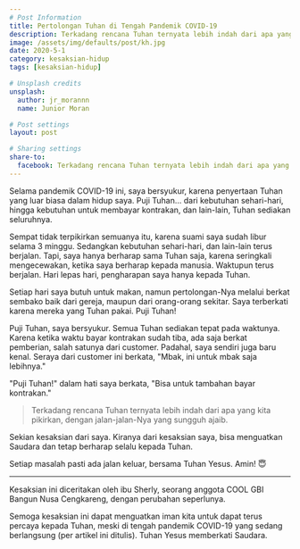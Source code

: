 ```yaml
---
# Post Information
title: Pertolongan Tuhan di Tengah Pandemik COVID-19
description: Terkadang rencana Tuhan ternyata lebih indah dari apa yang kita pikirkan...
image: /assets/img/defaults/post/kh.jpg
date: 2020-5-1
category: kesaksian-hidup
tags: [kesaksian-hidup]

# Unsplash credits
unsplash:
  author: jr_morannn
  name: Junior Moran

# Post settings
layout: post

# Sharing settings
share-to:
  facebook: Terkadang rencana Tuhan ternyata lebih indah dari apa yang kita pikirkan, dengan jalan-jalan-Nya yang sungguh ajaib. | Kesaksian Hidup oleh ibu Sherly, 1 Mei 2020.
---
```


Selama pandemik COVID-19 ini, saya bersyukur, karena penyertaan Tuhan yang luar biasa dalam hidup saya.
Puji Tuhan... dari kebutuhan sehari-hari, hingga kebutuhan untuk membayar kontrakan, dan lain-lain, Tuhan sediakan seluruhnya.

Sempat tidak terpikirkan semuanya itu, karena suami saya sudah libur selama 3 minggu. Sedangkan kebutuhan sehari-hari, dan lain-lain terus berjalan.
Tapi, saya hanya berharap sama Tuhan saja, karena seringkali mengecewakan, ketika saya berharap kepada manusia.
Waktupun terus berjalan. Hari lepas hari, pengharapan saya hanya kepada Tuhan.

Setiap hari saya butuh untuk makan, namun pertolongan-Nya melalui berkat sembako baik dari gereja, maupun dari orang-orang sekitar. Saya terberkati karena mereka yang Tuhan pakai. Puji Tuhan!

Puji Tuhan, saya bersyukur. Semua Tuhan sediakan tepat pada waktunya. Karena ketika waktu bayar kontrakan sudah tiba, ada saja berkat pemberian, salah satunya dari customer. Padahal, saya sendiri juga baru kenal. Seraya dari customer ini berkata, "Mbak, ini untuk mbak saja lebihnya." 

"Puji Tuhan!" dalam hati saya berkata, "Bisa untuk tambahan bayar kontrakan."

> Terkadang rencana Tuhan ternyata lebih indah dari apa yang kita pikirkan, dengan jalan-jalan-Nya yang sungguh ajaib.

Sekian kesaksian dari saya. Kiranya dari kesaksian saya, bisa menguatkan Saudara dan tetap berharap selalu kepada Tuhan.

Setiap masalah pasti ada jalan keluar, bersama Tuhan Yesus. Amin! 😇

<hr class="w-12 my-8" />

Kesaksian ini diceritakan oleh ibu Sherly, seorang anggota COOL GBI Bangun Nusa Cengkareng, dengan perubahan seperlunya.

Semoga kesaksian ini dapat menguatkan iman kita untuk dapat terus percaya kepada Tuhan, meski di tengah pandemik COVID-19 yang sedang berlangsung (per artikel ini ditulis). Tuhan Yesus memberkati Saudara.